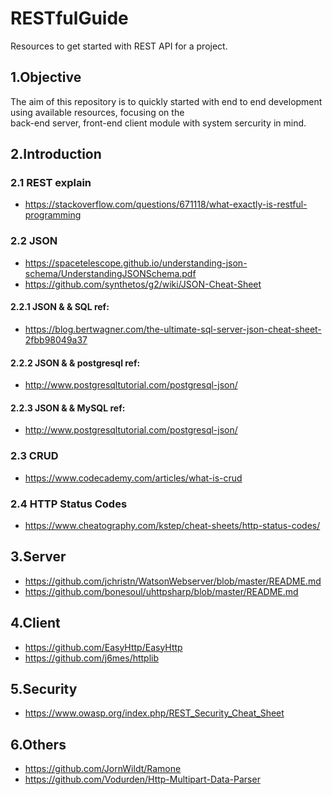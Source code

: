 # RESTfulGuide
Resources to get started with REST API for a project.

## 1.Objective
The aim of this repository is to quickly started with end to end development using available resources, focusing on the  
back-end server, front-end client module with system sercurity in mind. 

## 2.Introduction
### 2.1 REST explain
- https://stackoverflow.com/questions/671118/what-exactly-is-restful-programming

### 2.2 JSON 
- https://spacetelescope.github.io/understanding-json-schema/UnderstandingJSONSchema.pdf
- https://github.com/synthetos/g2/wiki/JSON-Cheat-Sheet

#### 2.2.1 JSON & & SQL ref:
- https://blog.bertwagner.com/the-ultimate-sql-server-json-cheat-sheet-2fbb98049a37
#### 2.2.2 JSON & & postgresql ref:
- http://www.postgresqltutorial.com/postgresql-json/
#### 2.2.3 JSON & & MySQL ref:
- http://www.postgresqltutorial.com/postgresql-json/

### 2.3 CRUD 
- https://www.codecademy.com/articles/what-is-crud

### 2.4 HTTP Status Codes
- https://www.cheatography.com/kstep/cheat-sheets/http-status-codes/

## 3.Server
- https://github.com/jchristn/WatsonWebserver/blob/master/README.md
- https://github.com/bonesoul/uhttpsharp/blob/master/README.md
  
## 4.Client
- https://github.com/EasyHttp/EasyHttp
- https://github.com/j6mes/httplib

## 5.Security
- https://www.owasp.org/index.php/REST_Security_Cheat_Sheet

## 6.Others
- https://github.com/JornWildt/Ramone
- https://github.com/Vodurden/Http-Multipart-Data-Parser



